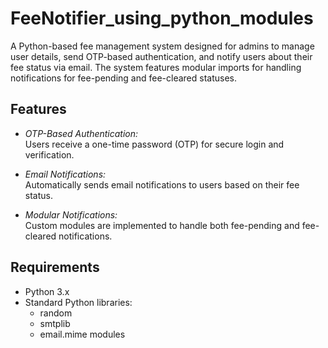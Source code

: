 # FeeNotifier_using_python_modules

A Python-based fee management system designed for admins to manage user details, send OTP-based authentication, and notify users about their fee status via email. The system features modular imports for handling notifications for fee-pending and fee-cleared statuses.

## Features

- *OTP-Based Authentication:*  
  Users receive a one-time password (OTP) for secure login and verification.

- *Email Notifications:*  
  Automatically sends email notifications to users based on their fee status.

- *Modular Notifications:*  
  Custom modules are implemented to handle both fee-pending and fee-cleared notifications.

## Requirements

- Python 3.x
- Standard Python libraries:
  - random
  - smtplib
  - email.mime modules

